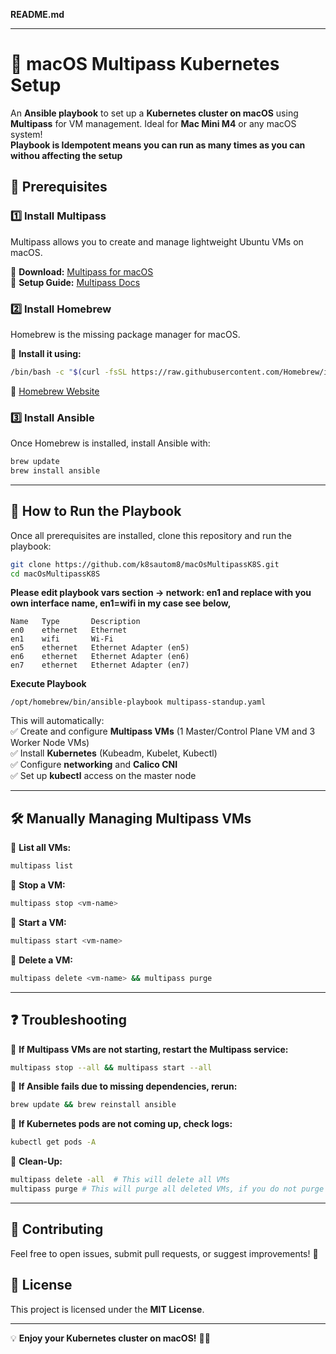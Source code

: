 **README.md**

---


# 🚀 macOS Multipass Kubernetes Setup  

An **Ansible playbook** to set up a **Kubernetes cluster on macOS** using **Multipass** for VM management. Ideal for **Mac Mini M4** or any macOS system!  
**Playbook is Idempotent means you can run as many times as you can withou affecting the setup**

## 📌 Prerequisites  

### 1️⃣ Install **Multipass**  
Multipass allows you to create and manage lightweight Ubuntu VMs on macOS.  

🔗 **Download:** [Multipass for macOS](https://canonical.com/multipass/download/macos)  
📖 **Setup Guide:** [Multipass Docs](https://canonical.com/multipass/docs/install-multipass)  

### 2️⃣ Install **Homebrew**  
Homebrew is the missing package manager for macOS.  

📖 **Install it using:**  
```sh
/bin/bash -c "$(curl -fsSL https://raw.githubusercontent.com/Homebrew/install/HEAD/install.sh)"
```

🔗 [Homebrew Website](https://brew.sh/)  

### 3️⃣ Install **Ansible**  
Once Homebrew is installed, install Ansible with:  
```sh
brew update  
brew install ansible  
```

---

## 🚀 How to Run the Playbook  

Once all prerequisites are installed, clone this repository and run the playbook:  


```sh
git clone https://github.com/k8sautom8/macOsMultipassK8S.git
cd macOsMultipassK8S
```

**Please edit playbook vars section -> network: en1 and replace with you own interface name, en1=wifi in my case see below,**

```% multipass networks
Name   Type       Description
en0    ethernet   Ethernet
en1    wifi       Wi-Fi
en5    ethernet   Ethernet Adapter (en5)
en6    ethernet   Ethernet Adapter (en6)
en7    ethernet   Ethernet Adapter (en7)
```
**Execute Playbook**
```
/opt/homebrew/bin/ansible-playbook multipass-standup.yaml
```

This will automatically:  
✅ Create and configure **Multipass VMs** (1 Master/Control Plane VM and 3 Worker Node VMs)  
✅ Install **Kubernetes** (Kubeadm, Kubelet, Kubectl)  
✅ Configure **networking** and **Calico CNI**  
✅ Set up **kubectl** access on the master node  

---

## 🛠️ Manually Managing Multipass VMs  

🔹 **List all VMs:**  
```sh
multipass list
```
🔹 **Stop a VM:**  
```sh
multipass stop <vm-name>
```
🔹 **Start a VM:**  
```sh
multipass start <vm-name>
```
🔹 **Delete a VM:**  
```sh
multipass delete <vm-name> && multipass purge
```

---

## ❓ Troubleshooting  

🔹 **If Multipass VMs are not starting, restart the Multipass service:**  
```sh
multipass stop --all && multipass start --all
```
🔹 **If Ansible fails due to missing dependencies, rerun:**  
```sh
brew update && brew reinstall ansible
```
🔹 **If Kubernetes pods are not coming up, check logs:**  
```sh
kubectl get pods -A
```
🔹 **Clean-Up:**  
```sh
multipass delete -all  # This will delete all VMs
multipass purge # This will purge all deleted VMs, if you do not purge the VMs can be recovered using 'recover' command
```
---

## 📌 Contributing  
Feel free to open issues, submit pull requests, or suggest improvements! 🚀  

## 📄 License  
This project is licensed under the **MIT License**.  

---

💡 **Enjoy your Kubernetes cluster on macOS!** 🚀🎉  
```

